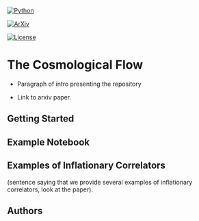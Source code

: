 [![Python](https://img.shields.io/badge/python-3.8.2-blue.svg)](https://python.org)

[![ArXiv](https://img.shields.io/badge/arXiv-1803.09746%20-yellowgreen.svg)](https://arxiv.org/abs/1803.09746)

[![License](https://img.shields.io/badge/License-APM-blue.svg)](https://choosealicense.com/licenses/mit/)



# The Cosmological Flow

* Paragraph of intro presenting the repository

* Link to arxiv paper.

## Getting Started

## Example Notebook

## Examples of Inflationary Correlators

(sentence saying that we provide several examples of inflationary correlators, look at the paper).

### 

## Authors


